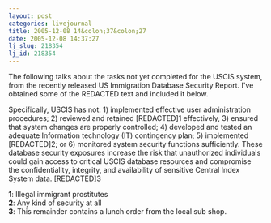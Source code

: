 ```yaml
---
layout: post
categories: livejournal
title: 2005-12-08 14&colon;37&colon;27
date: 2005-12-08 14:37:27
lj_slug: 218354
lj_id: 218354
---
```

The following talks about the tasks not yet completed for the USCIS system, from the recently released US Immigration Database Security Report. I've obtained some of the REDACTED text and included it below.



Specifically, USCIS has not: 1) implemented effective user administration procedures; 2) reviewed and retained [REDACTED]1 effectively, 3) ensured that system changes are properly controlled; 4) developed and tested an adequate Information technology (IT) contingency plan; 5) implemented [REDACTED]2; or 6) monitored system security functions sufficiently. These database security exposures increase the risk that unauthorized individuals could gain access to critical USCIS database resources and compromise the confidentiality, integrity, and availability of sensitive Central Index System data. [REDACTED]3



**1**: Illegal immigrant prostitutes  
**2**: Any kind of security at all  
**3**: This remainder contains a lunch order from the local sub shop.
